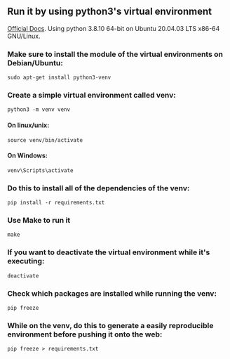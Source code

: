 ## Run it by using python3's virtual environment
[Official Docs](https://docs.python.org/3/tutorial/venv.html).
Using python 3.8.10 64-bit on Ubuntu 20.04.03 LTS x86-64 GNU/Linux.

### Make sure to install the module of the virtual environments on Debian/Ubuntu:
```
sudo apt-get install python3-venv
```

### Create a simple virtual environment called venv:
```
python3 -m venv venv
```

#### On linux/unix:
```
source venv/bin/activate
```

#### On Windows:
```
venv\Scripts\activate
```

### Do this to install all of the dependencies of the venv:
```
pip install -r requirements.txt
```

### Use Make to run it
```
make
```

### If you want to deactivate the virtual environment while it's executing:
```
deactivate
```

### Check which packages are installed while running the venv:
```
pip freeze
```

### While on the venv, do this to generate a easily reproducible environment before pushing it onto the web:
```
pip freeze > requirements.txt
```
